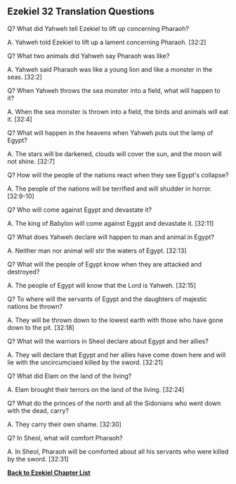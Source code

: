 ## Ezekiel 32 Translation Questions ##

Q? What did Yahweh tell Ezekiel to lift up concerning Pharaoh?

A. Yahweh told Ezekiel to lift up a lament concerning Pharaoh. [32:2]

Q? What two animals did Yahweh say Pharaoh was like?

A. Yahweh said Pharaoh was like a young lion and like a monster in the seas. [32:2]

Q? When Yahweh throws the sea monster into a field, what will happen to it?

A. When the sea monster is thrown into a field, the birds and animals will eat it. [32:4]

Q? What will happen in the heavens when Yahweh puts out the lamp of Egypt?

A. The stars will be darkened, clouds will cover the sun, and the moon will not shine. [32:7]

Q? How will the people of the nations react when they see Egypt's collapse?

A. The people of the nations will be terrified and will shudder in horror. [32:9-10]

Q? Who will come against Egypt and devastate it?

A. The king of Babylon will come against Egypt and devastate it. [32:11]

Q? What does Yahweh declare will happen to man and animal in Egypt?

A. Neither man nor animal will stir the waters of Egypt. [32:13]

Q? What will the people of Egypt know when they are attacked and destroyed?

A. The people of Egypt will know that the Lord is Yahweh. [32:15]

Q? To where will the servants of Egypt and the daughters of majestic nations be thrown?

A. They will be thrown down to the lowest earth with those who have gone down to the pit. [32:18]

Q? What will the warriors in Sheol declare about Egypt and her allies?

A. They will declare that Egypt and her allies have come down here and will lie with the uncircumcised killed by the sword. [32:21]

Q? What did Elam on the land of the living?

A. Elam brought their terrors on the land of the living. [32:24]

Q? What do the princes of the north and all the Sidonians who went down with the dead, carry?

A. They carry their own shame. [32:30]

Q? In Sheol, what will comfort Pharaoh?

A. In Sheol, Pharaoh will be comforted about all his servants who were killed by the sword. [32:31]

__[Back to Ezekiel Chapter List](./)__

